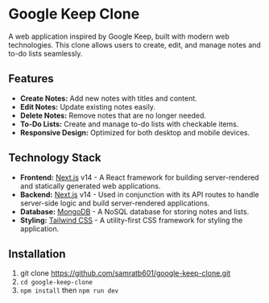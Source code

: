 # Google Keep Clone

A web application inspired by Google Keep, built with modern web technologies. This clone allows users to create, edit, and manage notes and to-do lists seamlessly.

## Features

- **Create Notes:** Add new notes with titles and content.
- **Edit Notes:** Update existing notes easily.
- **Delete Notes:** Remove notes that are no longer needed.
- **To-Do Lists:** Create and manage to-do lists with checkable items.
- **Responsive Design:** Optimized for both desktop and mobile devices.

## Technology Stack

- **Frontend:** [Next.js](https://nextjs.org/) v14 - A React framework for building server-rendered and statically generated web applications.
- **Backend:** [Next.js](https://nextjs.org/) v14 - Used in conjunction with its API routes to handle server-side logic and build server-rendered applications.
- **Database:** [MongoDB](https://www.mongodb.com/) - A NoSQL database for storing notes and lists.
- **Styling:** [Tailwind CSS](https://tailwindcss.com/) - A utility-first CSS framework for styling the application.

## Installation

1. git clone https://github.com/samratb601/google-keep-clone.git
2. `cd google-keep-clone` 
3. `npm install` then `npm run dev`
